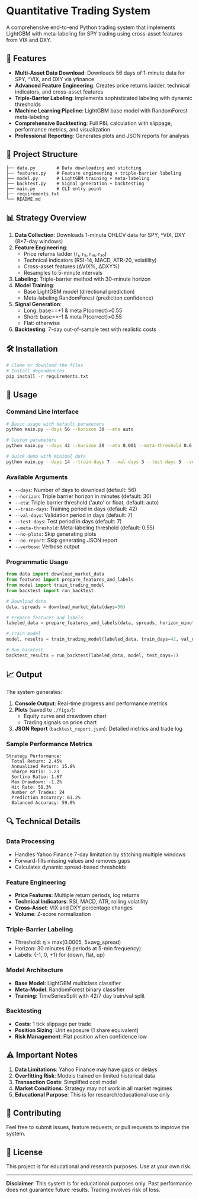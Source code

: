 # Quantitative Trading System

A comprehensive end-to-end Python trading system that implements LightGBM with meta-labeling for SPY trading using cross-asset features from VIX and DXY.

## 🚀 Features

- **Multi-Asset Data Download**: Downloads 56 days of 1-minute data for SPY, ^VIX, and DXY via yfinance
- **Advanced Feature Engineering**: Creates price returns ladder, technical indicators, and cross-asset features
- **Triple-Barrier Labeling**: Implements sophisticated labeling with dynamic thresholds
- **Machine Learning Pipeline**: LightGBM base model with RandomForest meta-labeling
- **Comprehensive Backtesting**: Full P&L calculation with slippage, performance metrics, and visualization
- **Professional Reporting**: Generates plots and JSON reports for analysis

## 📁 Project Structure

```
├── data.py        # Data downloading and stitching
├── features.py    # Feature engineering + triple-barrier labeling
├── model.py       # LightGBM training + meta-labeling
├── backtest.py    # Signal generation + backtesting
├── main.py        # CLI entry point
├── requirements.txt
└── README.md
```

## 📊 Strategy Overview

1. **Data Collection**: Downloads 1-minute OHLCV data for SPY, ^VIX, DXY (8×7-day windows)
2. **Feature Engineering**: 
   - Price returns ladder (r₁, r₅, r₁₀, r₃₀)
   - Technical indicators (RSI-14, MACD, ATR-20, volatility)
   - Cross-asset features (ΔVIX%, ΔDXY%)
   - Resamples to 5-minute intervals
3. **Labeling**: Triple-barrier method with 30-minute horizon
4. **Model Training**: 
   - Base LightGBM model (directional prediction)
   - Meta-labeling RandomForest (prediction confidence)
5. **Signal Generation**: 
   - Long: base==+1 & meta P(correct)>0.55
   - Short: base==-1 & meta P(correct)>0.55
   - Flat: otherwise
6. **Backtesting**: 7-day out-of-sample test with realistic costs

## 🛠️ Installation

```bash
# Clone or download the files
# Install dependencies
pip install -r requirements.txt
```

## 🔧 Usage

### Command Line Interface

```bash
# Basic usage with default parameters
python main.py --days 56 --horizon 30 --eta auto

# Custom parameters
python main.py --days 42 --horizon 20 --eta 0.001 --meta-threshold 0.6

# Quick demo with minimal data
python main.py --days 14 --train-days 7 --val-days 3 --test-days 3 --verbose
```

### Available Arguments

- `--days`: Number of days to download (default: 56)
- `--horizon`: Triple barrier horizon in minutes (default: 30)
- `--eta`: Triple barrier threshold ('auto' or float, default: auto)
- `--train-days`: Training period in days (default: 42)
- `--val-days`: Validation period in days (default: 7)
- `--test-days`: Test period in days (default: 7)
- `--meta-threshold`: Meta-labeling threshold (default: 0.55)
- `--no-plots`: Skip generating plots
- `--no-report`: Skip generating JSON report
- `--verbose`: Verbose output

### Programmatic Usage

```python
from data import download_market_data
from features import prepare_features_and_labels
from model import train_trading_model
from backtest import run_backtest

# Download data
data, spreads = download_market_data(days=56)

# Prepare features and labels
labeled_data = prepare_features_and_labels(data, spreads, horizon_minutes=30)

# Train model
model, results = train_trading_model(labeled_data, train_days=42, val_days=7)

# Run backtest
backtest_results = run_backtest(labeled_data, model, test_days=7)
```

## 📈 Output

The system generates:

1. **Console Output**: Real-time progress and performance metrics
2. **Plots** (saved to `./figs/`):
   - Equity curve and drawdown chart
   - Trading signals on price chart
3. **JSON Report** (`backtest_report.json`): Detailed metrics and trade log

### Sample Performance Metrics

```
Strategy Performance:
  Total Return: 2.45%
  Annualized Return: 15.8%
  Sharpe Ratio: 1.23
  Sortino Ratio: 1.67
  Max Drawdown: -1.2%
  Hit Rate: 58.3%
  Number of Trades: 24
  Prediction Accuracy: 61.2%
  Balanced Accuracy: 59.8%
```

## 🔍 Technical Details

### Data Processing
- Handles Yahoo Finance 7-day limitation by stitching multiple windows
- Forward-fills missing values and removes gaps
- Calculates dynamic spread-based thresholds

### Feature Engineering
- **Price Features**: Multiple return periods, log returns
- **Technical Indicators**: RSI, MACD, ATR, rolling volatility
- **Cross-Asset**: VIX and DXY percentage changes
- **Volume**: Z-score normalization

### Triple-Barrier Labeling
- Threshold: η = max(0.0005, 5×avg_spread)
- Horizon: 30 minutes (6 periods at 5-min frequency)
- Labels: {-1, 0, +1} for {down, flat, up}

### Model Architecture
- **Base Model**: LightGBM multiclass classifier
- **Meta-Model**: RandomForest binary classifier
- **Training**: TimeSeriesSplit with 42/7 day train/val split

### Backtesting
- **Costs**: 1 tick slippage per trade
- **Position Sizing**: Unit exposure (1 share equivalent)
- **Risk Management**: Flat position when confidence low

## ⚠️ Important Notes

1. **Data Limitations**: Yahoo Finance may have gaps or delays
2. **Overfitting Risk**: Models trained on limited historical data
3. **Transaction Costs**: Simplified cost model
4. **Market Conditions**: Strategy may not work in all market regimes
5. **Educational Purpose**: This is for research/educational use only

## 🤝 Contributing

Feel free to submit issues, feature requests, or pull requests to improve the system.

## 📜 License

This project is for educational and research purposes. Use at your own risk.

---

**Disclaimer**: This system is for educational purposes only. Past performance does not guarantee future results. Trading involves risk of loss.
